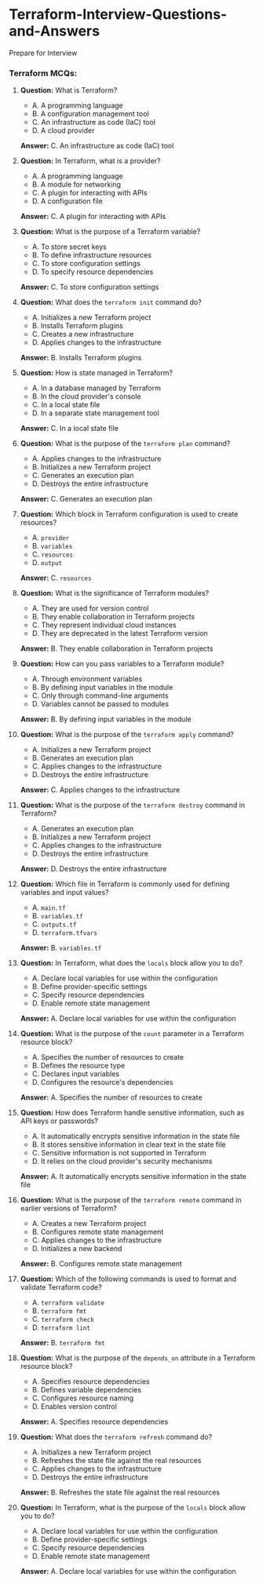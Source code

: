 # Terraform-Interview-Questions-and-Answers
Prepare for Interview

### Terraform MCQs:

1. **Question:** What is Terraform?
   - A. A programming language
   - B. A configuration management tool
   - C. An infrastructure as code (IaC) tool
   - D. A cloud provider

   **Answer:** C. An infrastructure as code (IaC) tool

2. **Question:** In Terraform, what is a provider?
   - A. A programming language
   - B. A module for networking
   - C. A plugin for interacting with APIs
   - D. A configuration file

   **Answer:** C. A plugin for interacting with APIs

3. **Question:** What is the purpose of a Terraform variable?
   - A. To store secret keys
   - B. To define infrastructure resources
   - C. To store configuration settings
   - D. To specify resource dependencies

   **Answer:** C. To store configuration settings

4. **Question:** What does the `terraform init` command do?
   - A. Initializes a new Terraform project
   - B. Installs Terraform plugins
   - C. Creates a new infrastructure
   - D. Applies changes to the infrastructure

   **Answer:** B. Installs Terraform plugins

5. **Question:** How is state managed in Terraform?
   - A. In a database managed by Terraform
   - B. In the cloud provider's console
   - C. In a local state file
   - D. In a separate state management tool

   **Answer:** C. In a local state file

6. **Question:** What is the purpose of the `terraform plan` command?
   - A. Applies changes to the infrastructure
   - B. Initializes a new Terraform project
   - C. Generates an execution plan
   - D. Destroys the entire infrastructure

   **Answer:** C. Generates an execution plan

7. **Question:** Which block in Terraform configuration is used to create resources?
   - A. `provider`
   - B. `variables`
   - C. `resources`
   - D. `output`

   **Answer:** C. `resources`

8. **Question:** What is the significance of Terraform modules?
   - A. They are used for version control
   - B. They enable collaboration in Terraform projects
   - C. They represent individual cloud instances
   - D. They are deprecated in the latest Terraform version

   **Answer:** B. They enable collaboration in Terraform projects

9. **Question:** How can you pass variables to a Terraform module?
   - A. Through environment variables
   - B. By defining input variables in the module
   - C. Only through command-line arguments
   - D. Variables cannot be passed to modules

   **Answer:** B. By defining input variables in the module

10. **Question:** What is the purpose of the `terraform apply` command?
    - A. Initializes a new Terraform project
    - B. Generates an execution plan
    - C. Applies changes to the infrastructure
    - D. Destroys the entire infrastructure

    **Answer:** C. Applies changes to the infrastructure

11. **Question:** What is the purpose of the `terraform destroy` command in Terraform?
    - A. Generates an execution plan
    - B. Initializes a new Terraform project
    - C. Applies changes to the infrastructure
    - D. Destroys the entire infrastructure

    **Answer:** D. Destroys the entire infrastructure

12. **Question:** Which file in Terraform is commonly used for defining variables and input values?
    - A. `main.tf`
    - B. `variables.tf`
    - C. `outputs.tf`
    - D. `terraform.tfvars`

    **Answer:** B. `variables.tf`

13. **Question:** In Terraform, what does the `locals` block allow you to do?
    - A. Declare local variables for use within the configuration
    - B. Define provider-specific settings
    - C. Specify resource dependencies
    - D. Enable remote state management

    **Answer:** A. Declare local variables for use within the configuration

14. **Question:** What is the purpose of the `count` parameter in a Terraform resource block?
    - A. Specifies the number of resources to create
    - B. Defines the resource type
    - C. Declares input variables
    - D. Configures the resource's dependencies

    **Answer:** A. Specifies the number of resources to create

15. **Question:** How does Terraform handle sensitive information, such as API keys or passwords?
    - A. It automatically encrypts sensitive information in the state file
    - B. It stores sensitive information in clear text in the state file
    - C. Sensitive information is not supported in Terraform
    - D. It relies on the cloud provider's security mechanisms

    **Answer:** A. It automatically encrypts sensitive information in the state file

16. **Question:** What is the purpose of the `terraform remote` command in earlier versions of Terraform?
    - A. Creates a new Terraform project
    - B. Configures remote state management
    - C. Applies changes to the infrastructure
    - D. Initializes a new backend

    **Answer:** B. Configures remote state management

17. **Question:** Which of the following commands is used to format and validate Terraform code?
    - A. `terraform validate`
    - B. `terraform fmt`
    - C. `terraform check`
    - D. `terraform lint`

    **Answer:** B. `terraform fmt`

18. **Question:** What is the purpose of the `depends_on` attribute in a Terraform resource block?
    - A. Specifies resource dependencies
    - B. Defines variable dependencies
    - C. Configures resource naming
    - D. Enables version control

    **Answer:** A. Specifies resource dependencies

19. **Question:** What does the `terraform refresh` command do?
    - A. Initializes a new Terraform project
    - B. Refreshes the state file against the real resources
    - C. Applies changes to the infrastructure
    - D. Destroys the entire infrastructure

    **Answer:** B. Refreshes the state file against the real resources

20. **Question:** In Terraform, what is the purpose of the `locals` block allow you to do?
    - A. Declare local variables for use within the configuration
    - B. Define provider-specific settings
    - C. Specify resource dependencies
    - D. Enable remote state management

    **Answer:** A. Declare local variables for use within the configuration

    




